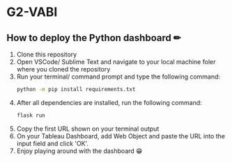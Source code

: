 # G2-VABI

## How to deploy the Python dashboard ✏

1. Clone this repository
2. Open VSCode/ Sublime Text and navigate to your local machine foler where you cloned the repository
3. Run your terminal/ command prompt and type the following command:
   ```bash
   python -m pip install requirements.txt
   ```
4. After all dependencies are installed, run the following command:
   ```bash
   flask run
   ```
5. Copy the first URL shown on your terminal output
6. On your Tableau Dashboard, add Web Object and paste the URL into the input field and click 'OK'.
7. Enjoy playing around with the dashboard 😁
